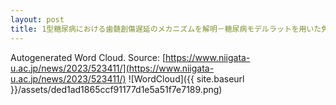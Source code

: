```yaml
---
layout: post
title: 1型糖尿病における歯髄創傷遅延のメカニズムを解明－糖尿病モデルラットを用いた免疫組織学的解析－
---
```

Autogenerated Word Cloud.
Source\: [https://www.niigata-u.ac.jp/news/2023/523411/](https://www.niigata-u.ac.jp/news/2023/523411/)
![WordCloud]({{ site.baseurl }}/assets/ded1ad1865ccf91177d1e5a51f7e7189.png)